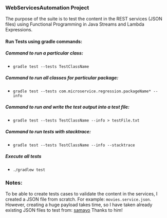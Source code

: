 ### WebServicesAutomation Project

The purpose of the suite is to test the content in the REST services (JSON files) using Functional Programming in Java Streams and Lambda Expressions.

#### Run Tests using gradle commands:

##### Command to run a particular class:
- `gradle test --tests TestClassName`

##### Command to run all classes for particular package:
- `gradle test --tests com.microservice.regression.packageName* -- info`

##### Command to run and write the test output into a test file:
- `gradle test --tests TestClassName --info > testFile.txt`

##### Command to run tests with stacktrace:
- `gradle test --tests TestClassName --info --stacktrace`

##### Execute all tests
- `./gradlew test`


### Notes:
To be able to create tests cases to validate the content in the services, I created a JSON file from scratch. For example: `movies.service.json`.
However, creating a huge payload takes time, so I have taken already existing JSON files to test from: [samayo](https://github.com/samayo/country-json) Thanks to him!

